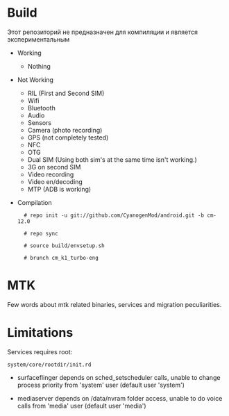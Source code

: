 # Build

Этот репозиторий не предназначен для компиляции и является экспериментальным


* Working
  * Nothing

* Not Working
  * RIL (First and Second SIM)
  * Wifi
  * Bluetooth
  * Audio
  * Sensors
  * Camera (photo recording)
  * GPS (not completely tested)
  * NFC
  * OTG
  * Dual SIM (Using both sim's at the same time isn't working.)
  * 3G on second SIM
  * Video recording
  * Video en/decoding
  * MTP (ADB is working)

* Compilation

        # repo init -u git://github.com/CyanogenMod/android.git -b cm-12.0
        
        # repo sync
        
        # source build/envsetup.sh
        
        # brunch cm_k1_turbo-eng

# MTK

Few words about mtk related binaries, services and migration peculiarities.

# Limitations

Services requires root:

`system/core/rootdir/init.rd`

  * surfaceflinger depends on sched_setscheduler calls, unable to change process priority from 'system' user (default user 'system')

  * mediaserver depends on /data/nvram folder access, unable to do voice calls from 'media' user (default user 'media')
